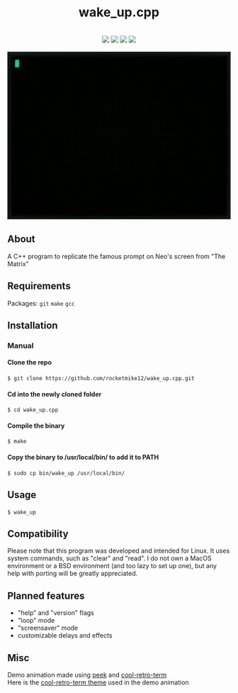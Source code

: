 <h1 align="center">wake_up.cpp</h1>
<p align="center">
    <br>
    <img src="https://img.shields.io/github/stars/rocketmike12/wake_up.cpp?color=e57474&labelColor=1e2528&style=for-the-badge">
    <img src="https://img.shields.io/github/issues/rocketmike12/wake_up.cpp?color=67b0e8&labelColor=1e2528&style=for-the-badge">
    <img src="https://img.shields.io/static/v1?label=license&message=MIT&color=8ccf7e&labelColor=1e2528&style=for-the-badge">
    <img src="https://img.shields.io/github/forks/rocketmike12/wake_up.cpp?color=e5c76b&labelColor=1e2528&style=for-the-badge">
    <br><br>
    <img src="assets/demo.gif">
</p>

## About

A C++ program to replicate the famous prompt on Neo's screen from "The Matrix"

## Requirements

Packages: ```git``` ```make``` ```gcc```

## Installation

### Manual

#### Clone the repo
```shell
$ git clone https://github.com/rocketmike12/wake_up.cpp.git
```

#### Cd into the newly cloned folder
```shell
$ cd wake_up.cpp
```

#### Compile the binary
```shell
$ make
```
#### Copy the binary to /usr/local/bin/ to add it to PATH
```shell
$ sudo cp bin/wake_up /usr/local/bin/
```

## Usage

```shell
$ wake_up
```

## Compatibility

Please note that this program was developed and intended for Linux. It uses system commands, such as "clear" and "read". I do not own a MacOS environment or a BSD environment (and too lazy to set up one), but any help with porting will be greatly appreciated.

## Planned features
<ul>
    <li>"help" and "version" flags</li>
    <li>"loop" mode</li>
    <li>"screensaver" mode</li>
    <li>customizable delays and effects</li>
</ul>

## Misc
Demo animation made using [peek](https://github.com/phw/peek) and [cool-retro-term](https://github.com/Swordfish90/cool-retro-term/) <br>
Here is the [cool-retro-term theme](https://github.com/rocketmike12/crt_themes/blob/main/matrix.json) used in the demo animation
